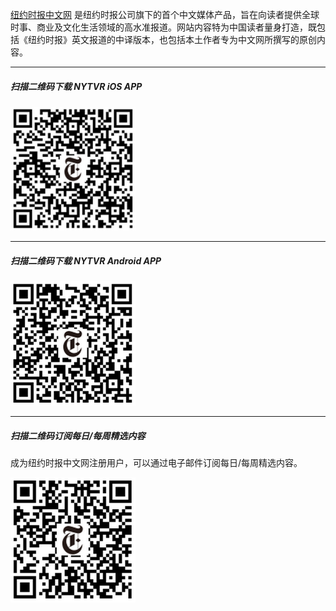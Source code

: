 [纽约时报中文网](http://cn.nytimes.com/) 是纽约时报公司旗下的首个中文媒体产品，旨在向读者提供全球时事、商业及文化生活领域的高水准报道。网站内容特为中国读者量身打造，既包括《纽约时报》英文报道的中译版本，也包括本土作者专为中文网所撰写的原创内容。

***

##### 扫描二维码下载 NYTVR iOS APP
[<img src="https://raw.githubusercontent.com/chinanyt/apps/gh-pages/images/newsapp-iOS.png" alt="扫描二维码下载 NYTVR iOS APP" width="200">](https://itunes.apple.com/us/app/nyt-vr/id1028562337?mt=8 "NYTVR iOS APP")

***

##### 扫描二维码下载 NYTVR Android APP
[<img src="https://raw.githubusercontent.com/chinanyt/apps/gh-pages/images/android-latest.png" alt="扫描二维码下载纽约时报中文网 Android APP" width="200">](http://app.mi.com/download/363198 "NYTVR Android APP")

***

##### 扫描二维码订阅每日/每周精选内容
成为纽约时报中文网注册用户，可以通过电子邮件订阅每日/每周精选内容。

[<img src="https://raw.githubusercontent.com/chinanyt/apps/gh-pages/images/nytcn-registration.png" alt="扫描二维码订阅每日/每周精选内容" width="200">](https://d3nkbrensxlx96.cloudfront.net/mobile/register/ "注册并订阅每日/每周精选内容")
